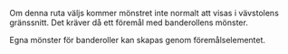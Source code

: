 Om denna ruta väljs kommer mönstret inte normalt att visas i vävstolens gränssnitt. Det kräver då ett föremål med banderollens mönster.

Egna mönster för banderoller kan skapas genom föremålselementet.